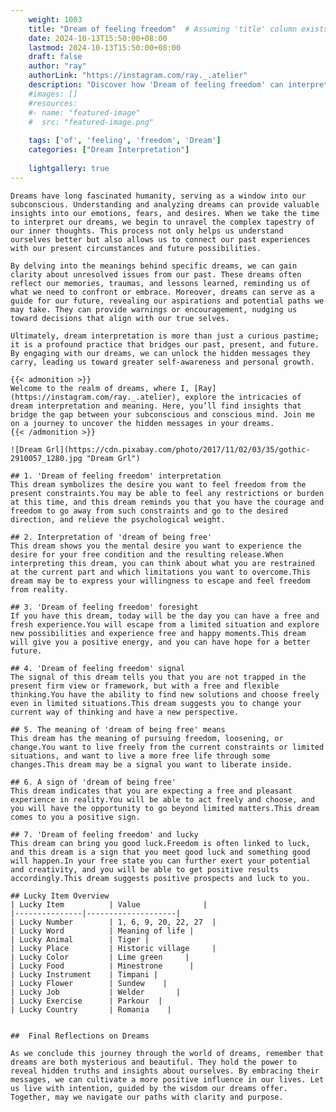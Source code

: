 ```yaml
---
    weight: 1003
    title: "Dream of feeling freedom"  # Assuming 'title' column exists
    date: 2024-10-13T15:50:00+08:00
    lastmod: 2024-10-13T15:50:00+08:00
    draft: false
    author: "ray"
    authorLink: "https://instagram.com/ray._.atelier"
    description: "Discover how 'Dream of feeling freedom' can interpret your future and uncover its significant meanings in your life."
    #images: []
    #resources:
    #- name: "featured-image"
    #  src: "featured-image.png"
    
    tags: ['of', 'feeling', 'freedom', 'Dream']
    categories: ["Dream Interpretation"]
    
    lightgallery: true
---
```

    
    Dreams have long fascinated humanity, serving as a window into our subconscious. Understanding and analyzing dreams can provide valuable insights into our emotions, fears, and desires. When we take the time to interpret our dreams, we begin to unravel the complex tapestry of our inner thoughts. This process not only helps us understand ourselves better but also allows us to connect our past experiences with our present circumstances and future possibilities.
    
    By delving into the meanings behind specific dreams, we can gain clarity about unresolved issues from our past. These dreams often reflect our memories, traumas, and lessons learned, reminding us of what we need to confront or embrace. Moreover, dreams can serve as a guide for our future, revealing our aspirations and potential paths we may take. They can provide warnings or encouragement, nudging us toward decisions that align with our true selves.
    
    Ultimately, dream interpretation is more than just a curious pastime; it is a profound practice that bridges our past, present, and future. By engaging with our dreams, we can unlock the hidden messages they carry, leading us toward greater self-awareness and personal growth.
    
    {{< admonition >}}
    Welcome to the realm of dreams, where I, [Ray](https://instagram.com/ray._.atelier), explore the intricacies of dream interpretation and meaning. Here, you’ll find insights that bridge the gap between your subconscious and conscious mind. Join me on a journey to uncover the hidden messages in your dreams.
    {{< /admonition >}}
    
    ![Dream Grl](https://cdn.pixabay.com/photo/2017/11/02/03/35/gothic-2910057_1280.jpg "Dream Grl")
    
    ## 1. 'Dream of feeling freedom' interpretation
    This dream symbolizes the desire you want to feel freedom from the present constraints.You may be able to feel any restrictions or burden at this time, and this dream reminds you that you have the courage and freedom to go away from such constraints and go to the desired direction, and relieve the psychological weight.
    
    ## 2. Interpretation of 'dream of being free'
    This dream shows you the mental desire you want to experience the desire for your free condition and the resulting release.When interpreting this dream, you can think about what you are restrained at the current part and which limitations you want to overcome.This dream may be to express your willingness to escape and feel freedom from reality.
    
    ## 3. 'Dream of feeling freedom' foresight
    If you have this dream, today will be the day you can have a free and fresh experience.You will escape from a limited situation and explore new possibilities and experience free and happy moments.This dream will give you a positive energy, and you can have hope for a better future.
    
    ## 4. 'Dream of feeling freedom' signal
    The signal of this dream tells you that you are not trapped in the present firm view or framework, but with a free and flexible thinking.You have the ability to find new solutions and choose freely even in limited situations.This dream suggests you to change your current way of thinking and have a new perspective.
    
    ## 5. The meaning of 'dream of being free' means
    This dream has the meaning of pursuing freedom, loosening, or change.You want to live freely from the current constraints or limited situations, and want to live a more free life through some changes.This dream may be a signal you want to liberate inside.
    
    ## 6. A sign of 'dream of being free'
    This dream indicates that you are expecting a free and pleasant experience in reality.You will be able to act freely and choose, and you will have the opportunity to go beyond limited matters.This dream comes to you a positive sign.
    
    ## 7. 'Dream of feeling freedom' and lucky
    This dream can bring you good luck.Freedom is often linked to luck, and this dream is a sign that you meet good luck and something good will happen.In your free state you can further exert your potential and creativity, and you will be able to get positive results accordingly.This dream suggests positive prospects and luck to you.
    
    ## Lucky Item Overview
    | Lucky Item          | Value              |
    |---------------|--------------------|
    | Lucky Number        | 1, 6, 9, 20, 22, 27  |
    | Lucky Word          | Meaning of life |
    | Lucky Animal        | Tiger |
    | Lucky Place         | Historic village     |
    | Lucky Color         | Lime green     |
    | Lucky Food          | Minestrone      |
    | Lucky Instrument    | Timpani |
    | Lucky Flower        | Sundew    |
    | Lucky Job           | Welder       |
    | Lucky Exercise      | Parkour  |
    | Lucky Country       | Romania    |
    
    
    ##  Final Reflections on Dreams
    
    As we conclude this journey through the world of dreams, remember that dreams are both mysterious and beautiful. They hold the power to reveal hidden truths and insights about ourselves. By embracing their messages, we can cultivate a more positive influence in our lives. Let us live with intention, guided by the wisdom our dreams offer. Together, may we navigate our paths with clarity and purpose.
    